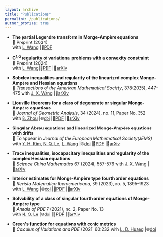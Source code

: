```yaml
---
layout: archive
title: "Publications"
permalink: /publications/
author_profile: true
---
```


* **The partial Legendre transform in Monge-Ampère equations**​  
  📖 Preprint (2024)  
  with [L. Wang](https://lwmath.github.io) |📜[PDF](http://lwmath.github.io/files/survey_PLT.pdf)

* **C<sup>1,&alpha;</sup> regularity of variational problems with a convexity constraint​**  
  ​📖 Preprint (2024)  
  with [L. Wang](https://lwmath.github.io)|📜[PDF](http://lwmath.github.io/files/Int_Regularity.pdf) |🔗[arXiv](https://arxiv.org/abs/2403.04235)
  
* ​**Sobolev inequalities and regularity of the linearized complex Monge-Ampère and Hessian equations​​**  
  📖 *Transactions of the American Mathematical Society*, 378(2025), 447-475
   with [J. X. Wang](https://math.nankai.edu.cn/2024/0110/c5621a535156/page.htm) |🔗[arXiv](https://arxiv.org/abs/2307.10530)​
  
* **Liouville theorems for a class of degenerate or singular Monge-Ampère equations​**  
  ​📖​ *Journal of Geometric Analysis*, 34 (2024), no. 11, Paper No. 352  
  with [B. Zhou](https://www.math.pku.edu.cn/teachers/bzhou/index.htm) |🌐[doi](https://doi.org/10.1007/s12220-024-01795-3) |📜[PDF](http://lwmath.github.io/files/Liou_MA_2d_revised.pdf) |🔗[arXiv](https://arxiv.org/abs/2304.12060)

* **Singular Abreu equations and linearized Monge-Ampère equations with drifts**​​  
  📖​ To appear in *Journal of the European Mathematical Society(JEMS)*  
  with [Y. H. Kim](https://younghokim.io/), [N. Q. Le](https://nqle.pages.iu.edu/), [L. Wang](https://lwmath.github.io) |🌐[doi](https://doi.org/10.4171/jems/1548) |📜[PDF](http://lwmath.github.io/files/singular_Abreu_HD_revised.pdf) |🔗[arXiv](https://arxiv.org/abs/2209.11681)

* ​**Trace inequalities, isocapacitary inequalities and regularity of the complex Hessian equations**  
  📖 *Science China Mathematics* 67 (2024), 557-576
  with [J. X. Wang](https://math.nankai.edu.cn/2024/0110/c5621a535156/page.htm) |🔗[arXiv](https://arxiv.org/abs/2201.02061)​

* **Interior estimates for Monge-Ampère type fourth order equations**​  
  ​📖​ *Revista Matematica Iberoamericana*, 39 (2023), no. 5, 1895–1923  
  with [L. Wang](https://lwmath.github.io) |🌐[doi](https://doi.org/10.4171/rmi/1361) |📜[PDF](http://lwmath.github.io/files/int-est-4th-eq-revised.pdf) |🔗[arXiv](https://arxiv.org/abs/2206.02309)

* **Solvability of a class of singular fourth order equations of Monge-Ampère type**​​  
  📖​ *Annals of PDE* 7 (2021), no. 2, Paper No. 13  
  with [N. Q. Le](https://nqle.pages.iu.edu/) |🌐[doi](https://doi.org/10.4171/jems/1548) |📜[PDF](http://lwmath.github.io/files/singular_Abreu_HD_revised.pdf) |🔗[arXiv](https://arxiv.org/abs/2011.05262)
  
* **Green's function for equations with conic metrics**​​  
  📖​ *Calculus of Variations and PDE*  (2021) 60:232
  with [L. D. Huang](https://math.xmu.edu.cn/info/1082/24799.htm) |🌐[doi](https://doi.org/10.1007/s00526-021-02103-5)


